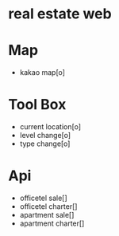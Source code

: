 # real estate web

# Map

- kakao map[o]

# Tool Box

- current location[o]
- level change[o]
- type change[o]

# Api

- officetel sale[]
- officetel charter[]
- apartment sale[]
- apartment charter[]
